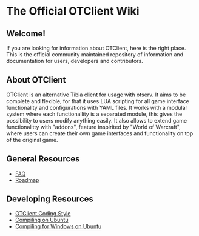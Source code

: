 # The Official OTClient Wiki

## Welcome!
If you are looking for information about OTClient, here is the right place. This is the official community maintained repository of information and documentation for users, developers and contributors.

## About OTClient
OTClient is an alternative Tibia client for usage with otserv.
It aims to be complete and flexible, for that it uses LUA
scripting for all game interface functionality and configurations with YAML files.
It works with a modular system where each functionallity is a separated module,
this gives the possibility to users modify anything easily. It also allows to
extend game functionalitty with "addons", feature inspirited by "World of Warcraft", where
users can create their own game interfaces and functionality on top of the original game.

## General Resources
* [FAQ](https://github.com/edubart/otclient/wiki/FAQ)
* [Roadmap](https://github.com/edubart/otclient/wiki/Roadmap)

## Developing Resources
* [OTClient Coding Style](https://github.com/edubart/otclient/wiki/OTClient-Coding-Style)
* [Compiling on Ubuntu](https://github.com/edubart/otclient/wiki/Compiling-on-Ubuntu)
* [Compiling for Windows on Ubuntu](https://github.com/edubart/otclient/wiki/Compiling-for-Windows-on-Ubuntu)
